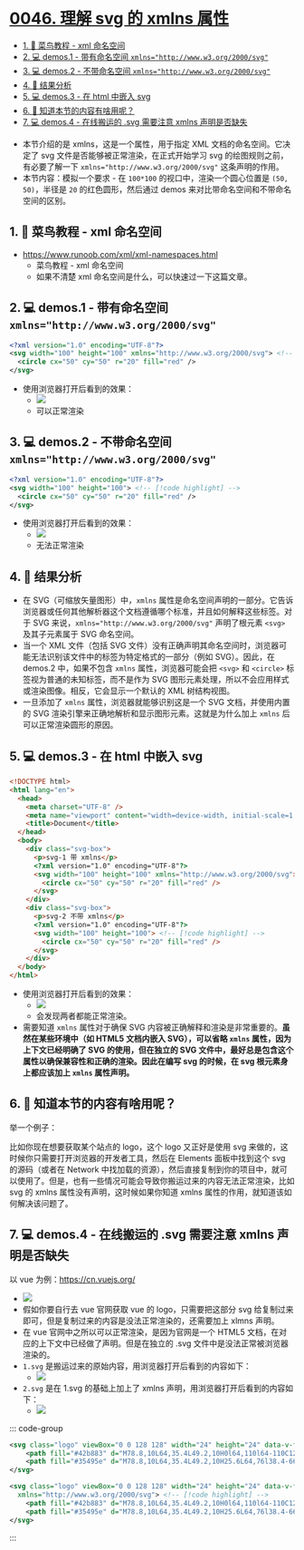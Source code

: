 # [0046. 理解 svg 的 xmlns 属性](https://github.com/Tdahuyou/svg/tree/main/0046.%20%E7%90%86%E8%A7%A3%20svg%20%E7%9A%84%20xmlns%20%E5%B1%9E%E6%80%A7)

<!-- region:toc -->
- [1. 🔗 菜鸟教程 - xml 命名空间](#1--菜鸟教程---xml-命名空间)
- [2. 💻 demos.1 - 带有命名空间 `xmlns="http://www.w3.org/2000/svg"`](#2--demos1---带有命名空间-xmlnshttpwwww3org2000svg)
- [3. 💻 demos.2 - 不带命名空间 `xmlns="http://www.w3.org/2000/svg"`](#3--demos2---不带命名空间-xmlnshttpwwww3org2000svg)
- [4. 📒 结果分析](#4--结果分析)
- [5. 💻 demos.3 - 在 html 中嵌入 svg](#5--demos3---在-html-中嵌入-svg)
- [6. 🤔 知道本节的内容有啥用呢？](#6--知道本节的内容有啥用呢)
- [7. 💻 demos.4 - 在线搬运的 .svg 需要注意 xmlns 声明是否缺失](#7--demos4---在线搬运的-svg-需要注意-xmlns-声明是否缺失)
<!-- endregion:toc -->
- 本节介绍的是 xmlns，这是一个属性，用于指定 XML 文档的命名空间。它决定了 svg 文件是否能够被正常渲染，在正式开始学习 svg 的绘图规则之前，有必要了解一下 `xmlns="http://www.w3.org/2000/svg"` 这条声明的作用。
- 本节内容：模拟一个要求 - 在 `100*100` 的视口中，渲染一个圆心位置是 `(50, 50)`，半径是 `20` 的红色圆形，然后通过 demos 来对比带命名空间和不带命名空间的区别。

## 1. 🔗 菜鸟教程 - xml 命名空间

- https://www.runoob.com/xml/xml-namespaces.html
  - 菜鸟教程 - xml 命名空间
  - 如果不清楚 xml 命名空间是什么，可以快速过一下这篇文章。

## 2. 💻 demos.1 - 带有命名空间 `xmlns="http://www.w3.org/2000/svg"`

```xml
<?xml version="1.0" encoding="UTF-8"?>
<svg width="100" height="100" xmlns="http://www.w3.org/2000/svg"> <!-- [!code highlight] -->
  <circle cx="50" cy="50" r="20" fill="red" />
</svg>
```

- 使用浏览器打开后看到的效果：
  - ![](assets/2024-12-05-14-00-04.png)
  - 可以正常渲染

## 3. 💻 demos.2 - 不带命名空间 `xmlns="http://www.w3.org/2000/svg"`

```xml
<?xml version="1.0" encoding="UTF-8"?>
<svg width="100" height="100"> <!-- [!code highlight] -->
  <circle cx="50" cy="50" r="20" fill="red" />
</svg>
```

- 使用浏览器打开后看到的效果：
  - ![](assets/2024-12-05-14-00-34.png)
  - 无法正常渲染

## 4. 📒 结果分析

- 在 SVG（可缩放矢量图形）中，`xmlns` 属性是命名空间声明的一部分。它告诉浏览器或任何其他解析器这个文档遵循哪个标准，并且如何解释这些标签。对于 SVG 来说，`xmlns="http://www.w3.org/2000/svg"` 声明了根元素 `<svg>` 及其子元素属于 SVG 命名空间。
- 当一个 XML 文件（包括 SVG 文件）没有正确声明其命名空间时，浏览器可能无法识别该文件中的标签为特定格式的一部分（例如 SVG）。因此，在 demos.2 中，如果不包含 `xmlns` 属性，浏览器可能会把 `<svg>` 和 `<circle>` 标签视为普通的未知标签，而不是作为 SVG 图形元素处理，所以不会应用样式或渲染图像。相反，它会显示一个默认的 XML 树结构视图。
- 一旦添加了 `xmlns` 属性，浏览器就能够识别这是一个 SVG 文档，并使用内置的 SVG 渲染引擎来正确地解析和显示图形元素。这就是为什么加上 `xmlns` 后可以正常渲染圆形的原因。

## 5. 💻 demos.3 - 在 html 中嵌入 svg

```html
<!DOCTYPE html>
<html lang="en">
  <head>
    <meta charset="UTF-8" />
    <meta name="viewport" content="width=device-width, initial-scale=1.0" />
    <title>Document</title>
  </head>
  <body>
    <div class="svg-box">
      <p>svg-1 带 xmlns</p>
      <?xml version="1.0" encoding="UTF-8"?>
      <svg width="100" height="100" xmlns="http://www.w3.org/2000/svg"> <!-- [!code highlight] -->
        <circle cx="50" cy="50" r="20" fill="red" />
      </svg>
    </div>
    <div class="svg-box">
      <p>svg-2 不带 xmlns</p>
      <?xml version="1.0" encoding="UTF-8"?>
      <svg width="100" height="100"> <!-- [!code highlight] -->
        <circle cx="50" cy="50" r="20" fill="red" />
      </svg>
    </div>
  </body>
</html>
```

- 使用浏览器打开后看到的效果：
  - ![](assets/2024-12-05-14-10-09.png)
  - 会发现两者都能正常渲染。
- 需要知道 `xmlns` 属性对于确保 SVG 内容被正确解释和渲染是非常重要的。**虽然在某些环境中（如 HTML5 文档内嵌入 SVG），可以省略 `xmlns` 属性，因为上下文已经明确了 SVG 的使用，但在独立的 SVG 文件中，最好总是包含这个属性以确保兼容性和正确的渲染。因此在编写 svg 的时候，在 svg 根元素身上都应该加上 `xmlns` 属性声明。**

## 6. 🤔 知道本节的内容有啥用呢？

举一个例子：

比如你现在想要获取某个站点的 logo，这个 logo 又正好是使用 svg 来做的，这时候你只需要打开浏览器的开发者工具，然后在 Elements 面板中找到这个 svg 的源码（或者在 Network 中找加载的资源），然后直接复制到你的项目中，就可以使用了。但是，也有一些情况可能会导致你搬运过来的内容无法正常渲染，比如 svg 的 xmlns 属性没有声明，这时候如果你知道 xmlns 属性的作用，就知道该如何解决该问题了。

## 7. 💻 demos.4 - 在线搬运的 .svg 需要注意 xmlns 声明是否缺失

以 vue 为例：https://cn.vuejs.org/

- ![](assets/2024-12-09-14-53-23.png)
- 假如你要自行去 vue 官网获取 vue 的 logo，只需要把这部分 svg 给复制过来即可，但是复制过来的内容是没法正常渲染的，还需要加上 xlmns 声明。
- 在 vue 官网中之所以可以正常渲染，是因为官网是一个 HTML5 文档，在对应的上下文中已经做了声明。但是在独立的 .svg 文件中是没法正常被浏览器渲染的。
- `1.svg` 是搬运过来的原始内容，用浏览器打开后看到的内容如下：
  - ![](assets/2024-12-09-15-01-53.png)
- `2.svg` 是在 1.svg 的基础上加上了 xmlns 声明，用浏览器打开后看到的内容如下：
  - ![](assets/2024-12-09-15-01-49.png)

::: code-group

```xml [1.svg 无命名空间]
<svg class="logo" viewBox="0 0 128 128" width="24" height="24" data-v-f32e683e="">
    <path fill="#42b883" d="M78.8,10L64,35.4L49.2,10H0l64,110l64-110C128,10,78.8,10,78.8,10z" data-v-f32e683e=""></path>
    <path fill="#35495e" d="M78.8,10L64,35.4L49.2,10H25.6L64,76l38.4-66H78.8z" data-v-f32e683e=""></path>
</svg>
```

```xml [2.svg 有命名空间]
<svg class="logo" viewBox="0 0 128 128" width="24" height="24" data-v-f32e683e=""
  xmlns="http://www.w3.org/2000/svg"> <!-- [!code highlight] -->
    <path fill="#42b883" d="M78.8,10L64,35.4L49.2,10H0l64,110l64-110C128,10,78.8,10,78.8,10z" data-v-f32e683e=""></path>
    <path fill="#35495e" d="M78.8,10L64,35.4L49.2,10H25.6L64,76l38.4-66H78.8z" data-v-f32e683e=""></path>
</svg>
```

:::